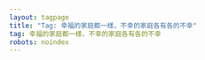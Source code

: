 ```yaml
---
layout: tagpage
title: "Tag: 幸福的家庭都一樣，不幸的家庭各有各的不幸"
tag: 幸福的家庭都一樣，不幸的家庭各有各的不幸
robots: noindex
---
```

